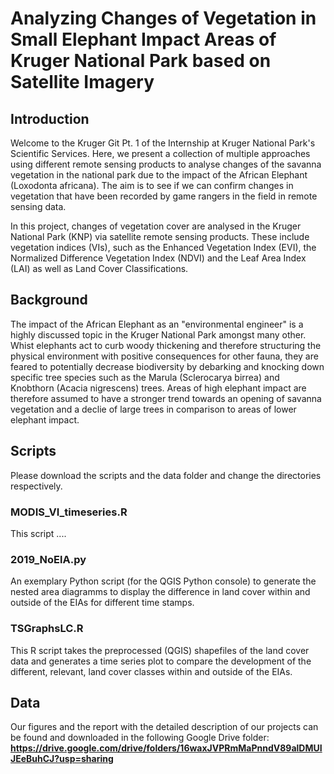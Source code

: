 # Analyzing Changes of Vegetation in Small Elephant Impact Areas of Kruger National Park based on Satellite Imagery
## Introduction
Welcome to the Kruger Git Pt. 1 of the Internship at Kruger National Park's Scientific Services. Here, we present a collection of multiple approaches 
using different remote sensing products to analyse changes of the savanna vegetation in the national park due to the impact of the African Elephant (Loxodonta africana). The aim is to see if we can confirm changes in vegetation that have been recorded by game rangers in the field in remote sensing data.

In this project, changes of vegetation cover are analysed in the Kruger National Park (KNP) via satellite remote sensing products. These include vegetation indices (VIs), such as the Enhanced Vegetation Index (EVI), the Normalized Difference Vegetation Index (NDVI) and the Leaf Area Index (LAI) as well as Land Cover Classifications. 

## Background
The impact of the African Elephant as an "environmental engineer" is a highly discussed topic in the Kruger National Park amongst many other. Whist elephants act to 
curb woody thickening and therefore structuring the physical environment with positive consequences for other fauna, they are feared to potentially decrease biodiversity
by debarking and knocking down specific tree species such as the Marula (Sclerocarya birrea) and Knobthorn (Acacia nigrescens) trees. Areas of high elephant impact are therefore assumed to have a stronger trend towards an opening of savanna vegetation and a declie of large trees in comparison to areas of lower elephant impact.

## Scripts
Please download the scripts and the data folder and change the directories respectively.

### MODIS_VI_timeseries.R
This script ....

### 2019_NoElA.py
An exemplary Python script (for the QGIS Python console) to generate the nested area diagramms to display the difference in land cover within and outside of the EIAs for different time stamps.

### TSGraphsLC.R
This R script takes the preprocessed (QGIS) shapefiles of the land cover data and generates a time series plot to compare the development of the different, relevant, land cover classes within and outside of the EIAs.

## Data
Our figures and the report with the detailed description of our projects can be found and downloaded in the following Google Drive folder:
**https://drive.google.com/drive/folders/16waxJVPRmMaPnndV89alDMUIJEeBuhCJ?usp=sharing**
